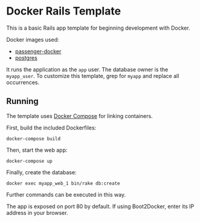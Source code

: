 # Docker Rails Template

This is a basic Rails app template for beginning development with Docker.

Docker images used:

- [passenger-docker](https://github.com/phusion/passenger-docker)
- [postgres](https://registry.hub.docker.com/_/postgres/)

It runs the application as the `app` user. The database owner is the
`myapp_user`. To customize this template, grep for `myapp` and replace all
occurrences.

## Running

The template uses [Docker Compose](https://docs.docker.com/compose/) for linking
containers.

First, build the included Dockerfiles:

    docker-compose build

Then, start the web app:

    docker-compose up

Finally, create the database:

    docker exec myapp_web_1 bin/rake db:create

Further commands can be executed in this way.

The app is exposed on port 80 by default. If using Boot2Docker, enter its IP
address in your browser.

